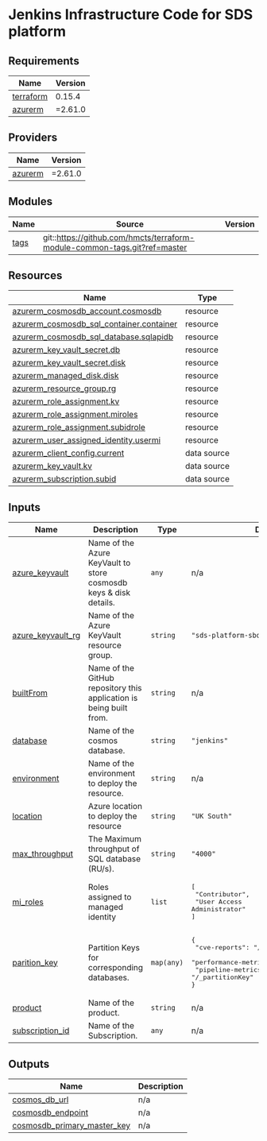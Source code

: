# Jenkins Infrastructure Code for SDS platform

## Requirements

| Name | Version |
|------|---------|
| <a name="requirement_terraform"></a> [terraform](#requirement\_terraform) | 0.15.4 |
| <a name="requirement_azurerm"></a> [azurerm](#requirement\_azurerm) | =2.61.0 |

## Providers

| Name | Version |
|------|---------|
| <a name="provider_azurerm"></a> [azurerm](#provider\_azurerm) | =2.61.0 |

## Modules

| Name | Source | Version |
|------|--------|---------|
| <a name="module_tags"></a> [tags](#module\_tags) | git::https://github.com/hmcts/terraform-module-common-tags.git?ref=master |  |

## Resources

| Name | Type |
|------|------|
| [azurerm_cosmosdb_account.cosmosdb](https://registry.terraform.io/providers/hashicorp/azurerm/2.61.0/docs/resources/cosmosdb_account) | resource |
| [azurerm_cosmosdb_sql_container.container](https://registry.terraform.io/providers/hashicorp/azurerm/2.61.0/docs/resources/cosmosdb_sql_container) | resource |
| [azurerm_cosmosdb_sql_database.sqlapidb](https://registry.terraform.io/providers/hashicorp/azurerm/2.61.0/docs/resources/cosmosdb_sql_database) | resource |
| [azurerm_key_vault_secret.db](https://registry.terraform.io/providers/hashicorp/azurerm/2.61.0/docs/resources/key_vault_secret) | resource |
| [azurerm_key_vault_secret.disk](https://registry.terraform.io/providers/hashicorp/azurerm/2.61.0/docs/resources/key_vault_secret) | resource |
| [azurerm_managed_disk.disk](https://registry.terraform.io/providers/hashicorp/azurerm/2.61.0/docs/resources/managed_disk) | resource |
| [azurerm_resource_group.rg](https://registry.terraform.io/providers/hashicorp/azurerm/2.61.0/docs/resources/resource_group) | resource |
| [azurerm_role_assignment.kv](https://registry.terraform.io/providers/hashicorp/azurerm/2.61.0/docs/resources/role_assignment) | resource |
| [azurerm_role_assignment.miroles](https://registry.terraform.io/providers/hashicorp/azurerm/2.61.0/docs/resources/role_assignment) | resource |
| [azurerm_role_assignment.subidrole](https://registry.terraform.io/providers/hashicorp/azurerm/2.61.0/docs/resources/role_assignment) | resource |
| [azurerm_user_assigned_identity.usermi](https://registry.terraform.io/providers/hashicorp/azurerm/2.61.0/docs/resources/user_assigned_identity) | resource |
| [azurerm_client_config.current](https://registry.terraform.io/providers/hashicorp/azurerm/2.61.0/docs/data-sources/client_config) | data source |
| [azurerm_key_vault.kv](https://registry.terraform.io/providers/hashicorp/azurerm/2.61.0/docs/data-sources/key_vault) | data source |
| [azurerm_subscription.subid](https://registry.terraform.io/providers/hashicorp/azurerm/2.61.0/docs/data-sources/subscription) | data source |

## Inputs

| Name | Description | Type | Default | Required |
|------|-------------|------|---------|:--------:|
| <a name="input_azure_keyvault"></a> [azure\_keyvault](#input\_azure\_keyvault) | Name of the Azure KeyVault to store cosmosdb keys & disk details. | `any` | n/a | yes |
| <a name="input_azure_keyvault_rg"></a> [azure\_keyvault\_rg](#input\_azure\_keyvault\_rg) | Name of the Azure KeyVault resource group. | `string` | `"sds-platform-sbox-rg"` | no |
| <a name="input_builtFrom"></a> [builtFrom](#input\_builtFrom) | Name of the GitHub repository this application is being built from. | `string` | n/a | yes |
| <a name="input_database"></a> [database](#input\_database) | Name of the cosmos database. | `string` | `"jenkins"` | no |
| <a name="input_environment"></a> [environment](#input\_environment) | Name of the environment to deploy the resource. | `string` | n/a | yes |
| <a name="input_location"></a> [location](#input\_location) | Azure location to deploy the resource | `string` | `"UK South"` | no |
| <a name="input_max_throughput"></a> [max\_throughput](#input\_max\_throughput) | The Maximum throughput of SQL database (RU/s). | `string` | `"4000"` | no |
| <a name="input_mi_roles"></a> [mi\_roles](#input\_mi\_roles) | Roles assigned to managed identity | `list` | <pre>[<br>  "Contributor",<br>  "User Access Administrator"<br>]</pre> | no |
| <a name="input_parition_key"></a> [parition\_key](#input\_parition\_key) | Partition Keys for corresponding databases. | `map(any)` | <pre>{<br>  "cve-reports": "/build/git_url",<br>  "performance-metrics": "/_partitionKey",<br>  "pipeline-metrics": "/_partitionKey"<br>}</pre> | no |
| <a name="input_product"></a> [product](#input\_product) | Name of the product. | `string` | n/a | yes |
| <a name="input_subscription_id"></a> [subscription\_id](#input\_subscription\_id) | Name of the Subscription. | `any` | n/a | yes |

## Outputs

| Name | Description |
|------|-------------|
| <a name="output_cosmos_db_url"></a> [cosmos\_db\_url](#output\_cosmos\_db\_url) | n/a |
| <a name="output_cosmosdb_endpoint"></a> [cosmosdb\_endpoint](#output\_cosmosdb\_endpoint) | n/a |
| <a name="output_cosmosdb_primary_master_key"></a> [cosmosdb\_primary\_master\_key](#output\_cosmosdb\_primary\_master\_key) | n/a |
